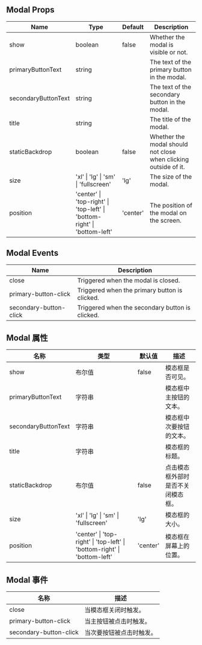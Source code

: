 ## Modal Props

| Name                | Type                                                                     | Default  | Description                                                     |
| ------------------- | ------------------------------------------------------------------------ | -------- | --------------------------------------------------------------- |
| show                | boolean                                                                  | false    | Whether the modal is visible or not.                            |
| primaryButtonText   | string                                                                   |          | The text of the primary button in the modal.                    |
| secondaryButtonText | string                                                                   |          | The text of the secondary button in the modal.                  |
| title               | string                                                                   |          | The title of the modal.                                         |
| staticBackdrop      | boolean                                                                  | false    | Whether the modal should not close when clicking outside of it. |
| size                | 'xl' \| 'lg' \| 'sm' \| 'fullscreen'                                     | 'lg'     | The size of the modal.                                          |
| position            | 'center' \| 'top-right' \| 'top-left' \| 'bottom-right' \| 'bottom-left' | 'center' | The position of the modal on the screen.                        |

## Modal Events

| Name                   | Description                                     |
| ---------------------- | ----------------------------------------------- |
| close                  | Triggered when the modal is closed.             |
| primary-button-click   | Triggered when the primary button is clicked.   |
| secondary-button-click | Triggered when the secondary button is clicked. |

## Modal 属性

| 名称                | 类型                                                                     | 默认值   | 描述                               |
| ------------------- | ------------------------------------------------------------------------ | -------- | ---------------------------------- |
| show                | 布尔值                                                                   | false    | 模态框是否可见。                   |
| primaryButtonText   | 字符串                                                                   |          | 模态框中主按钮的文本。             |
| secondaryButtonText | 字符串                                                                   |          | 模态框中次要按钮的文本。           |
| title               | 字符串                                                                   |          | 模态框的标题。                     |
| staticBackdrop      | 布尔值                                                                   | false    | 点击模态框外部时是否不关闭模态框。 |
| size                | 'xl' \| 'lg' \| 'sm' \| 'fullscreen'                                     | 'lg'     | 模态框的大小。                     |
| position            | 'center' \| 'top-right' \| 'top-left' \| 'bottom-right' \| 'bottom-left' | 'center' | 模态框在屏幕上的位置。             |

## Modal 事件

| 名称                   | 描述                     |
| ---------------------- | ------------------------ |
| close                  | 当模态框关闭时触发。     |
| primary-button-click   | 当主按钮被点击时触发。   |
| secondary-button-click | 当次要按钮被点击时触发。 |
